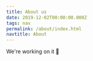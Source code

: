 ```yaml
---
title: About us
date: 2019-12-02T00:00:00.000Z
tags: nav
permalink: /about/index.html
navtitle: About
---
```


We're working on it 🙂
